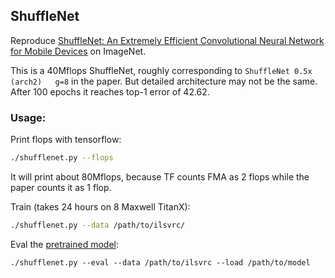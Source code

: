 
## ShuffleNet

Reproduce [ShuffleNet: An Extremely Efficient Convolutional Neural Network for Mobile Devices](https://arxiv.org/abs/1707.01083)
on ImageNet.

This is a 40Mflops ShuffleNet,
roughly corresponding to `ShuffleNet 0.5x (arch2)	g=8` in the paper.
But detailed architecture may not be the same.
After 100 epochs it reaches top-1 error of 42.62.

### Usage:

Print flops with tensorflow:
```bash
./shufflenet.py --flops
```
It will print about 80Mflops, because TF counts FMA as 2 flops while the paper counts it as 1 flop.

Train (takes 24 hours on 8 Maxwell TitanX):
```bash
./shufflenet.py --data /path/to/ilsvrc/
```

Eval the [pretrained model](https://drive.google.com/open?id=1Q1C2BCkbOK2HfhUB0Yfn_W_F68bqnA6y):
```
./shufflenet.py --eval --data /path/to/ilsvrc --load /path/to/model
```
